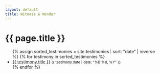 ```yaml
---
layout: default
title: Witness & Wonder
---
```


<h1>{{ page.title }}</h1>

<ul>
  {% assign sorted_testimonies = site.testimonies | sort: "date" | reverse %}
  {% for testimony in sorted_testimonies %}
    <li>
      <a href="{{ testimony.url }}">{{ testimony.title }}</a>
      <small>{{ testimony.date | date: "%B %d, %Y" }}</small>
    </li>
  {% endfor %}
</ul>
